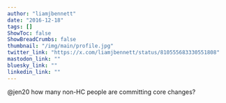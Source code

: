 ```yaml
---
author: "liamjbennett"
date: "2016-12-18"
tags: []
ShowToc: false
ShowBreadCrumbs: false
thumbnail: "/img/main/profile.jpg"
twitter_link: "https://x.com/liamjbennett/status/810555683330551808"
mastodon_link: ""
bluesky_link: ""
linkedin_link: ""
---
```


@jen20 how many non-HC people are committing core changes?

